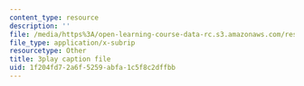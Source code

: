 ```yaml
---
content_type: resource
description: ''
file: /media/https%3A/open-learning-course-data-rc.s3.amazonaws.com/res-18-006-calculus-revisited-single-variable-calculus-fall-2010/1f204fd72a6f5259abfa1c5f8c2dffbb_FdwTROVfEPE.vtt
file_type: application/x-subrip
resourcetype: Other
title: 3play caption file
uid: 1f204fd7-2a6f-5259-abfa-1c5f8c2dffbb
---
```

